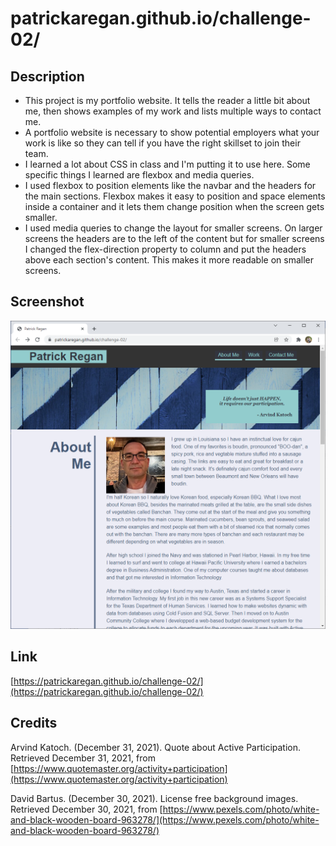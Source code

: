 # patrickaregan.github.io/challenge-02/

## Description
- This project is my portfolio website. It tells the reader a little bit about me,
then shows examples of my work and lists multiple ways to contact me.
- A portfolio website is necessary to show potential employers what your work is like so they
can tell if you have the right skillset to join their team.
- I learned a lot about CSS in class and I'm putting it to use here. Some specific things I learned
are flexbox and media queries.
- I used flexbox to position elements like the navbar and the headers for the main sections. Flexbox makes it easy to position and space elements inside a container and it lets them change position when the screen gets smaller.
- I used media queries to change the layout for smaller screens. On larger screens the headers are to the left
of the content but for smaller screens I changed the flex-direction property to column and put the headers above each section's content. This makes it more readable on smaller screens.


## Screenshot
![Patrick Regan Portfolio](assets/images/screenshot.png)


## Link
[https://patrickaregan.github.io/challenge-02/](https://patrickaregan.github.io/challenge-02/)

## Credits

Arvind Katoch. (December 31, 2021). Quote about Active Participation.
Retrieved December 31, 2021,
from [https://www.quotemaster.org/activity+participation](https://www.quotemaster.org/activity+participation)

David Bartus. (December 30, 2021). License free background images.
Retrieved December 30, 2021,
from [https://www.pexels.com/photo/white-and-black-wooden-board-963278/](https://www.pexels.com/photo/white-and-black-wooden-board-963278/)

